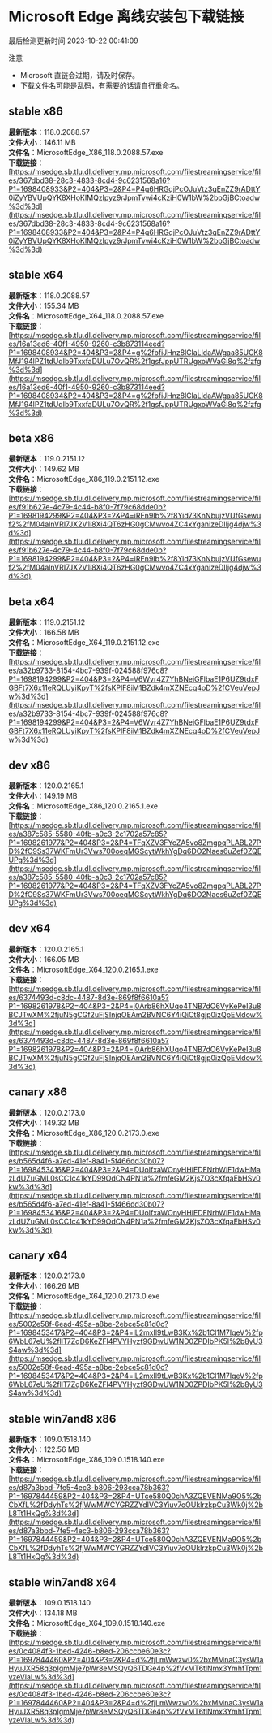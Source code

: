 # Microsoft Edge 离线安装包下载链接
最后检测更新时间
2023-10-22 00:41:09

注意
* Microsoft 直链会过期，请及时保存。
* 下载文件名可能是乱码，有需要的话请自行重命名。

## stable x86
**最新版本**：118.0.2088.57  
**文件大小**：146.11 MB  
**文件名**：MicrosoftEdge_X86_118.0.2088.57.exe  
**下载链接**：[https://msedge.sb.tlu.dl.delivery.mp.microsoft.com/filestreamingservice/files/367dbd38-28c3-4833-8cd4-9c6231568a16?P1=1698408933&P2=404&P3=2&P4=P4g6HRGqjPcOJuVtz3qEnZZ9rADttY0iZyYBVUpQYK8XHoKIMQzIpyz9rJpmTvwi4cKziH0W1bW%2bpGjBCtoadw%3d%3d](https://msedge.sb.tlu.dl.delivery.mp.microsoft.com/filestreamingservice/files/367dbd38-28c3-4833-8cd4-9c6231568a16?P1=1698408933&P2=404&P3=2&P4=P4g6HRGqjPcOJuVtz3qEnZZ9rADttY0iZyYBVUpQYK8XHoKIMQzIpyz9rJpmTvwi4cKziH0W1bW%2bpGjBCtoadw%3d%3d)  

## stable x64
**最新版本**：118.0.2088.57  
**文件大小**：155.34 MB  
**文件名**：MicrosoftEdge_X64_118.0.2088.57.exe  
**下载链接**：[https://msedge.sb.tlu.dl.delivery.mp.microsoft.com/filestreamingservice/files/16a13ed6-40f1-4950-9260-c3b873114eed?P1=1698408934&P2=404&P3=2&P4=g%2fbfiJHnz8lClaLldaAWgaa85UCK8MfJ194lPZ1tdUdIb9TxxfaDULu7OvQR%2f1gsfJppUTRUgxoWVaGi8q%2fzfg%3d%3d](https://msedge.sb.tlu.dl.delivery.mp.microsoft.com/filestreamingservice/files/16a13ed6-40f1-4950-9260-c3b873114eed?P1=1698408934&P2=404&P3=2&P4=g%2fbfiJHnz8lClaLldaAWgaa85UCK8MfJ194lPZ1tdUdIb9TxxfaDULu7OvQR%2f1gsfJppUTRUgxoWVaGi8q%2fzfg%3d%3d)  

## beta x86
**最新版本**：119.0.2151.12  
**文件大小**：149.62 MB  
**文件名**：MicrosoftEdge_X86_119.0.2151.12.exe  
**下载链接**：[https://msedge.sb.tlu.dl.delivery.mp.microsoft.com/filestreamingservice/files/f91b627e-4c79-4c44-b8f0-7f79c68dde0b?P1=1698194299&P2=404&P3=2&P4=iREn9Ib%2f8Yid73KnNbujzVUfGsewuf2%2fM04alnVRI7JX2V1i8Xi4QT6zHG0gCMwvo4ZC4xYganizeDIIjg4djw%3d%3d](https://msedge.sb.tlu.dl.delivery.mp.microsoft.com/filestreamingservice/files/f91b627e-4c79-4c44-b8f0-7f79c68dde0b?P1=1698194299&P2=404&P3=2&P4=iREn9Ib%2f8Yid73KnNbujzVUfGsewuf2%2fM04alnVRI7JX2V1i8Xi4QT6zHG0gCMwvo4ZC4xYganizeDIIjg4djw%3d%3d)  

## beta x64
**最新版本**：119.0.2151.12  
**文件大小**：166.58 MB  
**文件名**：MicrosoftEdge_X64_119.0.2151.12.exe  
**下载链接**：[https://msedge.sb.tlu.dl.delivery.mp.microsoft.com/filestreamingservice/files/a32b9733-8154-4bc7-939f-024588f976c8?P1=1698194299&P2=404&P3=2&P4=V6Wvr4Z7YhBNeiGFlbaE1P6UZ9tdxFGBFt7X6x11eRQLUyiKpyT%2fsKPlF8iM1BZdk4mXZNEcq4oD%2fCVeuVepJw%3d%3d](https://msedge.sb.tlu.dl.delivery.mp.microsoft.com/filestreamingservice/files/a32b9733-8154-4bc7-939f-024588f976c8?P1=1698194299&P2=404&P3=2&P4=V6Wvr4Z7YhBNeiGFlbaE1P6UZ9tdxFGBFt7X6x11eRQLUyiKpyT%2fsKPlF8iM1BZdk4mXZNEcq4oD%2fCVeuVepJw%3d%3d)  

## dev x86
**最新版本**：120.0.2165.1  
**文件大小**：149.19 MB  
**文件名**：MicrosoftEdge_X86_120.0.2165.1.exe  
**下载链接**：[https://msedge.sb.tlu.dl.delivery.mp.microsoft.com/filestreamingservice/files/a387c585-5580-40fb-a0c3-2c1702a57c85?P1=1698261977&P2=404&P3=2&P4=TFqXZV3FYcZA5vo8ZmgpqPLABL27PD%2fC9Ss37WKFmUr3Vws700oeqMGScytWkhYgDq6DO2Naes6uZef0ZQEUPg%3d%3d](https://msedge.sb.tlu.dl.delivery.mp.microsoft.com/filestreamingservice/files/a387c585-5580-40fb-a0c3-2c1702a57c85?P1=1698261977&P2=404&P3=2&P4=TFqXZV3FYcZA5vo8ZmgpqPLABL27PD%2fC9Ss37WKFmUr3Vws700oeqMGScytWkhYgDq6DO2Naes6uZef0ZQEUPg%3d%3d)  

## dev x64
**最新版本**：120.0.2165.1  
**文件大小**：166.05 MB  
**文件名**：MicrosoftEdge_X64_120.0.2165.1.exe  
**下载链接**：[https://msedge.sb.tlu.dl.delivery.mp.microsoft.com/filestreamingservice/files/6374493d-c8dc-4487-8d3e-869f8f6610a5?P1=1698261978&P2=404&P3=2&P4=j0Arb86hXUqo4TNB7dO6VyKePeI3u8BCJTwXM%2fjuN5gCGf2uFjSInjqOEAm2BVNC6Y4iQiCt8gjp0izQpEMdow%3d%3d](https://msedge.sb.tlu.dl.delivery.mp.microsoft.com/filestreamingservice/files/6374493d-c8dc-4487-8d3e-869f8f6610a5?P1=1698261978&P2=404&P3=2&P4=j0Arb86hXUqo4TNB7dO6VyKePeI3u8BCJTwXM%2fjuN5gCGf2uFjSInjqOEAm2BVNC6Y4iQiCt8gjp0izQpEMdow%3d%3d)  

## canary x86
**最新版本**：120.0.2173.0  
**文件大小**：149.32 MB  
**文件名**：MicrosoftEdge_X86_120.0.2173.0.exe  
**下载链接**：[https://msedge.sb.tlu.dl.delivery.mp.microsoft.com/filestreamingservice/files/b565d4f6-a7ed-41ef-8a41-5f466dd30b07?P1=1698453416&P2=404&P3=2&P4=DUoIfxaWOnyHHiEDFNrhWlF1dwHMazLdUZuGML0sCC1c41kYD99OdCN4PN1a%2fmfeGM2KjsZO3cXfqaEbHSv0kw%3d%3d](https://msedge.sb.tlu.dl.delivery.mp.microsoft.com/filestreamingservice/files/b565d4f6-a7ed-41ef-8a41-5f466dd30b07?P1=1698453416&P2=404&P3=2&P4=DUoIfxaWOnyHHiEDFNrhWlF1dwHMazLdUZuGML0sCC1c41kYD99OdCN4PN1a%2fmfeGM2KjsZO3cXfqaEbHSv0kw%3d%3d)  

## canary x64
**最新版本**：120.0.2173.0  
**文件大小**：166.26 MB  
**文件名**：MicrosoftEdge_X64_120.0.2173.0.exe  
**下载链接**：[https://msedge.sb.tlu.dl.delivery.mp.microsoft.com/filestreamingservice/files/5002e58f-6ead-495a-a8be-2ebce5c81d0c?P1=1698453417&P2=404&P3=2&P4=lL2mxIl9tLwB3Kx%2b1Cl1M7IgeV%2fp6WbL67eU%2fllT7ZqD6KeZFl4PVYHyzf9GDwUW1ND0ZPDIbPK5l%2b8yU3S4aw%3d%3d](https://msedge.sb.tlu.dl.delivery.mp.microsoft.com/filestreamingservice/files/5002e58f-6ead-495a-a8be-2ebce5c81d0c?P1=1698453417&P2=404&P3=2&P4=lL2mxIl9tLwB3Kx%2b1Cl1M7IgeV%2fp6WbL67eU%2fllT7ZqD6KeZFl4PVYHyzf9GDwUW1ND0ZPDIbPK5l%2b8yU3S4aw%3d%3d)  

## stable win7and8 x86
**最新版本**：109.0.1518.140  
**文件大小**：122.56 MB  
**文件名**：MicrosoftEdge_X86_109.0.1518.140.exe  
**下载链接**：[https://msedge.sb.tlu.dl.delivery.mp.microsoft.com/filestreamingservice/files/d87a3bbd-7fe5-4ec3-b806-293cca78b363?P1=1697844459&P2=404&P3=2&P4=UTce580Q0chA3ZQEVENMa9O5%2bCbXfL%2fDdyhTs%2fjWwMWCYGRZZYdIVC3Yiuv7oOUklrzkpCu3Wk0j%2bL8Tt1HxQg%3d%3d](https://msedge.sb.tlu.dl.delivery.mp.microsoft.com/filestreamingservice/files/d87a3bbd-7fe5-4ec3-b806-293cca78b363?P1=1697844459&P2=404&P3=2&P4=UTce580Q0chA3ZQEVENMa9O5%2bCbXfL%2fDdyhTs%2fjWwMWCYGRZZYdIVC3Yiuv7oOUklrzkpCu3Wk0j%2bL8Tt1HxQg%3d%3d)  

## stable win7and8 x64
**最新版本**：109.0.1518.140  
**文件大小**：134.18 MB  
**文件名**：MicrosoftEdge_X64_109.0.1518.140.exe  
**下载链接**：[https://msedge.sb.tlu.dl.delivery.mp.microsoft.com/filestreamingservice/files/0c4084f3-1bed-4246-b8ed-206ccbe60e3c?P1=1697844460&P2=404&P3=2&P4=d%2fjLmWwzw0%2bxMMnaC3ysW1aHyuJXR58q3pIgmMje7pWr8eMSQyQ6TDGe4p%2fVxMT6tlNmx3YmhfTpm1yzeVlaLw%3d%3d](https://msedge.sb.tlu.dl.delivery.mp.microsoft.com/filestreamingservice/files/0c4084f3-1bed-4246-b8ed-206ccbe60e3c?P1=1697844460&P2=404&P3=2&P4=d%2fjLmWwzw0%2bxMMnaC3ysW1aHyuJXR58q3pIgmMje7pWr8eMSQyQ6TDGe4p%2fVxMT6tlNmx3YmhfTpm1yzeVlaLw%3d%3d)  

